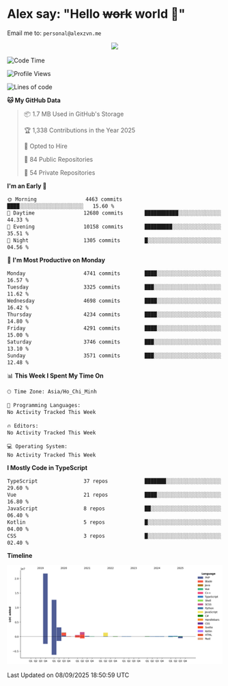 # Alex say: "Hello ~~work~~ world 🐾"
Email me to: `personal@alexzvn.me`


<p align=center>
  <a href="https://skillicons.dev">
    <img src="https://skillicons.dev/icons?i=ts,js,php,nodejs,bun,vue,nuxt,react,svelte,tauri,laravel,rust,mongodb,docker,electron,redis,rabbitmq,tailwind,git,cloudflare,elysia,mysql,nginx,rollupjs,sentry,ubuntu,yarn,html,css,vite" />
  </a>
</p>

<!--START_SECTION:waka-->
![Code Time](http://img.shields.io/badge/Code%20Time-1%2C066%20hrs%2055%20mins-blue)

![Profile Views](http://img.shields.io/badge/Profile%20Views-2-blue)

![Lines of code](https://img.shields.io/badge/From%20Hello%20World%20I%27ve%20Written-43.6%20million%20lines%20of%20code-blue)

**🐱 My GitHub Data** 

> 📦 1.7 MB Used in GitHub's Storage 
 > 
> 🏆 1,338 Contributions in the Year 2025
 > 
> 💼 Opted to Hire
 > 
> 📜 84 Public Repositories 
 > 
> 🔑 54 Private Repositories 
 > 
**I'm an Early 🐤** 

```text
🌞 Morning                4463 commits        ████░░░░░░░░░░░░░░░░░░░░░   15.60 % 
🌆 Daytime                12680 commits       ███████████░░░░░░░░░░░░░░   44.33 % 
🌃 Evening                10158 commits       █████████░░░░░░░░░░░░░░░░   35.51 % 
🌙 Night                  1305 commits        █░░░░░░░░░░░░░░░░░░░░░░░░   04.56 % 
```
📅 **I'm Most Productive on Monday** 

```text
Monday                   4741 commits        ████░░░░░░░░░░░░░░░░░░░░░   16.57 % 
Tuesday                  3325 commits        ███░░░░░░░░░░░░░░░░░░░░░░   11.62 % 
Wednesday                4698 commits        ████░░░░░░░░░░░░░░░░░░░░░   16.42 % 
Thursday                 4234 commits        ████░░░░░░░░░░░░░░░░░░░░░   14.80 % 
Friday                   4291 commits        ████░░░░░░░░░░░░░░░░░░░░░   15.00 % 
Saturday                 3746 commits        ███░░░░░░░░░░░░░░░░░░░░░░   13.10 % 
Sunday                   3571 commits        ███░░░░░░░░░░░░░░░░░░░░░░   12.48 % 
```


📊 **This Week I Spent My Time On** 

```text
🕑︎ Time Zone: Asia/Ho_Chi_Minh

💬 Programming Languages: 
No Activity Tracked This Week

🔥 Editors: 
No Activity Tracked This Week

💻 Operating System: 
No Activity Tracked This Week
```

**I Mostly Code in TypeScript** 

```text
TypeScript               37 repos            ███████░░░░░░░░░░░░░░░░░░   29.60 % 
Vue                      21 repos            ████░░░░░░░░░░░░░░░░░░░░░   16.80 % 
JavaScript               8 repos             ██░░░░░░░░░░░░░░░░░░░░░░░   06.40 % 
Kotlin                   5 repos             █░░░░░░░░░░░░░░░░░░░░░░░░   04.00 % 
CSS                      3 repos             █░░░░░░░░░░░░░░░░░░░░░░░░   02.40 % 
```



**Timeline**

![Lines of Code chart](https://raw.githubusercontent.com/alexzvn/alexzvn/main/assets/bar_graph.png)


 Last Updated on 08/09/2025 18:50:59 UTC
<!--END_SECTION:waka-->

